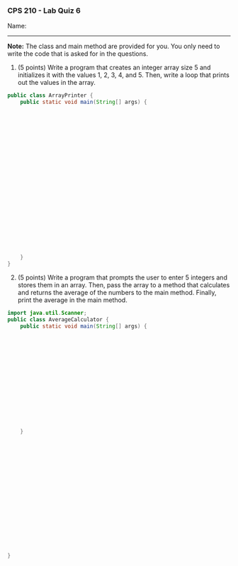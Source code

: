 ### CPS 210 - Lab Quiz 6

Name:

---

**Note:** The class and main method are provided for you. You only need to write the code that is asked for in the questions.

1. (5 points) Write a program that creates an integer array size 5 and initializes it with the values 1, 2, 3, 4, and 5. Then, write a loop that prints out the values in the array.

```java
public class ArrayPrinter {
    public static void main(String[] args) {
























    }
}
```

 <div style="page-break-after: always;"></div>

2. (5 points) Write a program that prompts the user to enter 5 integers and stores them in an array. Then, pass the array to a method that calculates and returns the average of the numbers to the main method. Finally, print the average in the main method.

```java
import java.util.Scanner;
public class AverageCalculator {
    public static void main(String[] args) {
















    }



















}
```
